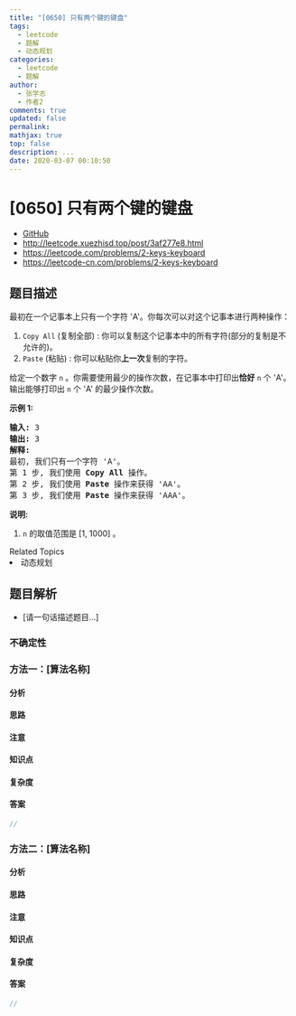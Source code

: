 ```yaml
---
title: "[0650] 只有两个键的键盘"
tags:
  - leetcode
  - 题解
  - 动态规划
categories:
  - leetcode
  - 题解
author:
  - 张学志
  - 作者2
comments: true
updated: false
permalink:
mathjax: true
top: false
description: ...
date: 2020-03-07 00:10:50
---
```



# [0650] 只有两个键的键盘
* [GitHub](https://github.com/algoboy101/LeetCodeCrowdsource/tree/master/_posts/QA/%5B0650%5D%20%E5%8F%AA%E6%9C%89%E4%B8%A4%E4%B8%AA%E9%94%AE%E7%9A%84%E9%94%AE%E7%9B%98.md)
* http://leetcode.xuezhisd.top/post/3af277e8.html
* https://leetcode.com/problems/2-keys-keyboard
* https://leetcode-cn.com/problems/2-keys-keyboard


## 题目描述

<p>最初在一个记事本上只有一个字符 &#39;A&#39;。你每次可以对这个记事本进行两种操作：</p>

<ol>
	<li><code>Copy All</code> (复制全部) : 你可以复制这个记事本中的所有字符(部分的复制是不允许的)。</li>
	<li><code>Paste</code> (粘贴) : 你可以粘贴你<strong>上一次</strong>复制的字符。</li>
</ol>

<p>给定一个数字&nbsp;<code>n</code>&nbsp;。你需要使用最少的操作次数，在记事本中打印出<strong>恰好</strong>&nbsp;<code>n</code>&nbsp;个 &#39;A&#39;。输出能够打印出&nbsp;<code>n</code>&nbsp;个 &#39;A&#39; 的最少操作次数。</p>

<p><strong>示例 1:</strong></p>

<pre>
<strong>输入:</strong> 3
<strong>输出:</strong> 3
<strong>解释:</strong>
最初, 我们只有一个字符 &#39;A&#39;。
第 1 步, 我们使用 <strong>Copy All</strong> 操作。
第 2 步, 我们使用 <strong>Paste </strong>操作来获得 &#39;AA&#39;。
第 3 步, 我们使用 <strong>Paste</strong> 操作来获得 &#39;AAA&#39;。
</pre>

<p><strong>说明:</strong></p>

<ol>
	<li><code>n</code>&nbsp;的取值范围是 [1, 1000] 。</li>
</ol>
<div><div>Related Topics</div><div><li>动态规划</li></div></div>


## 题目解析
* [请一句话描述题目...]

### 不确定性


### 方法一：[算法名称]

#### 分析

#### 思路

#### 注意

#### 知识点

#### 复杂度

#### 答案

```cpp
//
```


### 方法二：[算法名称]

#### 分析

#### 思路

#### 注意

#### 知识点

#### 复杂度

#### 答案

```cpp
//
```


